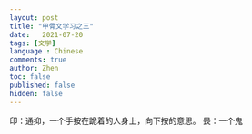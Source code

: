 ```yaml
---
layout: post
title: "甲骨文学习之三"
date:   2021-07-20
tags: [文学]
language : Chinese
comments: true
author: Zhen
toc: false
published: false
hidden: false
---
```


印：通抑，一个手按在跪着的人身上，向下按的意思。
畏：一个鬼
<!--stackedit_data:
eyJoaXN0b3J5IjpbNTAwOTAzMjc5XX0=
-->